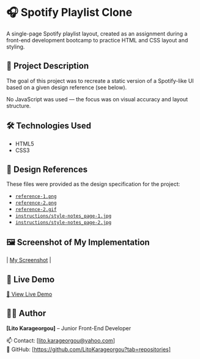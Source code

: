# 🎧 Spotify Playlist Clone

A single-page Spotify playlist layout, created as an assignment during a front-end development bootcamp to practice HTML and CSS layout and styling.

## 📝 Project Description

The goal of this project was to recreate a static version of a Spotify-like UI based on a given design reference (see below). 

No JavaScript was used — the focus was on visual accuracy and layout structure.

## 🛠️ Technologies Used

- HTML5
- CSS3

## 🎨 Design References

These files were provided as the design specification for the project:

- [`reference-1.png`](./instructions/reference-1.png)
- [`reference-2.png`](./instructions//reference-2.png)
- [`reference-2.gif`](./instructions//reference-3.gif)
- [`instructions/style-notes_page-1.jpg`](./instructions/style-notes_page-1.jpg)
- [`instructions/style-notes_page-2.jpg`](./instructions/style-notes_page-2.jpg)

## 🖼️ Screenshot of My Implementation

| [My Screenshot](./my-screenshot.png) |

## 🚀 Live Demo

[🔗 View Live Demo](https://spotify-playlist-clone-project.netlify.app)

## 👩‍💻 Author

**[Lito Karageorgou]** – Junior Front-End Developer 

📫 Contact: [lito.karageorgou@yahoo.com]  
🔗 GitHub: [https://github.com/LitoKarageorgou?tab=repositories]
